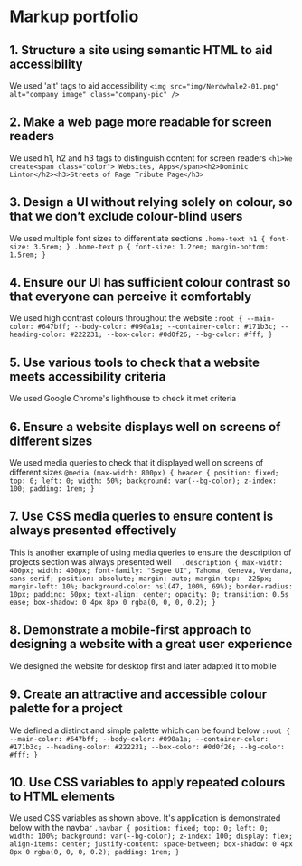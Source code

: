 # Markup portfolio

## 1. Structure a site using semantic HTML to aid accessibility
We used 'alt' tags to aid accessibility
`<img src="img/Nerdwhale2-01.png" alt="company image" class="company-pic" />`

## 2. Make a web page more readable for screen readers
We used h1, h2 and h3 tags to distinguish content for screen readers
`<h1>We create<span class="color"> Websites, Apps</span><h2>Dominic Linton</h2><h3>Streets of Rage Tribute Page</h3>`

## 3. Design a UI without relying solely on colour, so that we don’t exclude colour-blind users
We used multiple font sizes to differentiate sections
`.home-text h1 {
  font-size: 3.5rem;
}
.home-text p {
  font-size: 1.2rem;
  margin-bottom: 1.5rem;
}`

## 4. Ensure our UI has sufficient colour contrast so that everyone can perceive it comfortably
We used high contrast colours throughout the website 
`:root {
  --main-color: #647bff;
  --body-color: #090a1a;
  --container-color: #171b3c;
  --heading-color: #222231;
  --box-color: #0d0f26;
  --bg-color: #fff;
}`

## 5. Use various tools to check that a website meets accessibility criteria
We used Google Chrome's lighthouse to check it met criteria

## 6. Ensure a website displays well on screens of different sizes
We used media queries to check that it displayed well on screens of different sizes
`@media (max-width: 800px) {
  header {
    position: fixed;
    top: 0;
    left: 0;
    width: 50%;
    background: var(--bg-color);
    z-index: 100;
    padding: 1rem;
  }`

## 7. Use CSS media queries to ensure content is always presented effectively
This is another example of using media queries to ensure the description of projects section was always presented well
`  .description {
    max-width: 400px;
    width: 400px;
    font-family: "Segoe UI", Tahoma, Geneva, Verdana, sans-serif;
    position: absolute;
    margin: auto;
    margin-top: -225px;
    margin-left: 10%;
    background-color: hsl(47, 100%, 69%);
    border-radius: 10px;
    padding: 50px;
    text-align: center;
    opacity: 0;
    transition: 0.5s ease;
    box-shadow: 0 4px 8px 0 rgba(0, 0, 0, 0.2);
  }`

## 8. Demonstrate a mobile-first approach to designing a website with a great user experience
We designed the website for desktop first and later adapted it to mobile

## 9. Create an attractive and accessible colour palette for a project
We defined a distinct and simple palette which can be found below
`:root {
  --main-color: #647bff;
  --body-color: #090a1a;
  --container-color: #171b3c;
  --heading-color: #222231;
  --box-color: #0d0f26;
  --bg-color: #fff;
}`

## 10. Use CSS variables to apply repeated colours to HTML elements
We used CSS variables as shown above. It's application is demonstrated below with the navbar
`.navbar {
  position: fixed;
  top: 0;
  left: 0;
  width: 100%;
  background: var(--bg-color);
  z-index: 100;
  display: flex;
  align-items: center;
  justify-content: space-between;
  box-shadow: 0 4px 8px 0 rgba(0, 0, 0, 0.2);
  padding: 1rem;
}`
